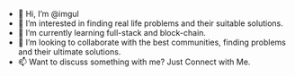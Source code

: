 - 👋 Hi, I’m @imgul
- 👀 I’m interested in finding real life problems and their suitable solutions.
- 🌱 I’m currently learning full-stack and block-chain.
- 💞️ I’m looking to collaborate with the best communities, finding problems and their ultimate solutions.
- 📫 Want to discuss something with me? Just Connect with Me.

<!---
imgul/imgul is a ✨ special ✨ repository because its `README.md` (this file) appears on your GitHub profile.
You can click the Preview link to take a look at your changes.
--->
